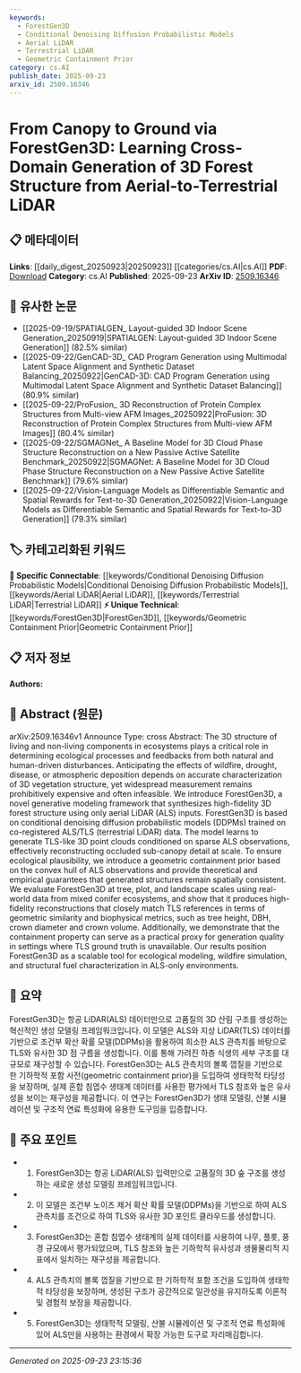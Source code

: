 ```yaml
---
keywords:
  - ForestGen3D
  - Conditional Denoising Diffusion Probabilistic Models
  - Aerial LiDAR
  - Terrestrial LiDAR
  - Geometric Containment Prior
category: cs.AI
publish_date: 2025-09-23
arxiv_id: 2509.16346
---
```


<!-- KEYWORD_LINKING_METADATA:
{
  "processed_timestamp": "2025-09-23T23:15:36.521318",
  "vocabulary_version": "1.0",
  "selected_keywords": [
    "ForestGen3D",
    "Conditional Denoising Diffusion Probabilistic Models",
    "Aerial LiDAR",
    "Terrestrial LiDAR",
    "Geometric Containment Prior"
  ],
  "rejected_keywords": [],
  "similarity_scores": {
    "ForestGen3D": 0.85,
    "Conditional Denoising Diffusion Probabilistic Models": 0.78,
    "Aerial LiDAR": 0.72,
    "Terrestrial LiDAR": 0.72,
    "Geometric Containment Prior": 0.7
  },
  "extraction_method": "AI_prompt_based",
  "budget_applied": true,
  "candidates_json": {
    "candidates": [
      {
        "surface": "ForestGen3D",
        "canonical": "ForestGen3D",
        "aliases": [],
        "category": "unique_technical",
        "rationale": "ForestGen3D is a novel framework central to the paper's contribution, offering a unique link for ecological modeling and 3D reconstruction discussions.",
        "novelty_score": 0.95,
        "connectivity_score": 0.65,
        "specificity_score": 0.9,
        "link_intent_score": 0.85
      },
      {
        "surface": "conditional denoising diffusion probabilistic models",
        "canonical": "Conditional Denoising Diffusion Probabilistic Models",
        "aliases": [
          "DDPMs"
        ],
        "category": "specific_connectable",
        "rationale": "This model type is crucial for the generative process described and connects to broader discussions on probabilistic models and diffusion processes.",
        "novelty_score": 0.7,
        "connectivity_score": 0.8,
        "specificity_score": 0.85,
        "link_intent_score": 0.78
      },
      {
        "surface": "aerial LiDAR",
        "canonical": "Aerial LiDAR",
        "aliases": [
          "ALS"
        ],
        "category": "specific_connectable",
        "rationale": "Aerial LiDAR is a key technology in the paper, linking to topics in remote sensing and ecological data acquisition.",
        "novelty_score": 0.6,
        "connectivity_score": 0.75,
        "specificity_score": 0.7,
        "link_intent_score": 0.72
      },
      {
        "surface": "terrestrial LiDAR",
        "canonical": "Terrestrial LiDAR",
        "aliases": [
          "TLS"
        ],
        "category": "specific_connectable",
        "rationale": "Terrestrial LiDAR is essential for understanding the ground truth data used in the model, connecting to discussions on detailed ecological measurements.",
        "novelty_score": 0.6,
        "connectivity_score": 0.75,
        "specificity_score": 0.7,
        "link_intent_score": 0.72
      },
      {
        "surface": "geometric containment prior",
        "canonical": "Geometric Containment Prior",
        "aliases": [],
        "category": "unique_technical",
        "rationale": "This concept is introduced as a novel method to ensure ecological plausibility, linking to discussions on model constraints and validation.",
        "novelty_score": 0.8,
        "connectivity_score": 0.6,
        "specificity_score": 0.85,
        "link_intent_score": 0.7
      }
    ],
    "ban_list_suggestions": [
      "ecological processes",
      "3D structure",
      "high-fidelity"
    ]
  },
  "decisions": [
    {
      "candidate_surface": "ForestGen3D",
      "resolved_canonical": "ForestGen3D",
      "decision": "linked",
      "scores": {
        "novelty": 0.95,
        "connectivity": 0.65,
        "specificity": 0.9,
        "link_intent": 0.85
      }
    },
    {
      "candidate_surface": "conditional denoising diffusion probabilistic models",
      "resolved_canonical": "Conditional Denoising Diffusion Probabilistic Models",
      "decision": "linked",
      "scores": {
        "novelty": 0.7,
        "connectivity": 0.8,
        "specificity": 0.85,
        "link_intent": 0.78
      }
    },
    {
      "candidate_surface": "aerial LiDAR",
      "resolved_canonical": "Aerial LiDAR",
      "decision": "linked",
      "scores": {
        "novelty": 0.6,
        "connectivity": 0.75,
        "specificity": 0.7,
        "link_intent": 0.72
      }
    },
    {
      "candidate_surface": "terrestrial LiDAR",
      "resolved_canonical": "Terrestrial LiDAR",
      "decision": "linked",
      "scores": {
        "novelty": 0.6,
        "connectivity": 0.75,
        "specificity": 0.7,
        "link_intent": 0.72
      }
    },
    {
      "candidate_surface": "geometric containment prior",
      "resolved_canonical": "Geometric Containment Prior",
      "decision": "linked",
      "scores": {
        "novelty": 0.8,
        "connectivity": 0.6,
        "specificity": 0.85,
        "link_intent": 0.7
      }
    }
  ]
}
-->

# From Canopy to Ground via ForestGen3D: Learning Cross-Domain Generation of 3D Forest Structure from Aerial-to-Terrestrial LiDAR

## 📋 메타데이터

**Links**: [[daily_digest_20250923|20250923]] [[categories/cs.AI|cs.AI]]
**PDF**: [Download](https://arxiv.org/pdf/2509.16346.pdf)
**Category**: cs.AI
**Published**: 2025-09-23
**ArXiv ID**: [2509.16346](https://arxiv.org/abs/2509.16346)

## 🔗 유사한 논문
- [[2025-09-19/SPATIALGEN_ Layout-guided 3D Indoor Scene Generation_20250919|SPATIALGEN: Layout-guided 3D Indoor Scene Generation]] (82.5% similar)
- [[2025-09-22/GenCAD-3D_ CAD Program Generation using Multimodal Latent Space Alignment and Synthetic Dataset Balancing_20250922|GenCAD-3D: CAD Program Generation using Multimodal Latent Space Alignment and Synthetic Dataset Balancing]] (80.9% similar)
- [[2025-09-22/ProFusion_ 3D Reconstruction of Protein Complex Structures from Multi-view AFM Images_20250922|ProFusion: 3D Reconstruction of Protein Complex Structures from Multi-view AFM Images]] (80.4% similar)
- [[2025-09-22/SGMAGNet_ A Baseline Model for 3D Cloud Phase Structure Reconstruction on a New Passive Active Satellite Benchmark_20250922|SGMAGNet: A Baseline Model for 3D Cloud Phase Structure Reconstruction on a New Passive Active Satellite Benchmark]] (79.6% similar)
- [[2025-09-22/Vision-Language Models as Differentiable Semantic and Spatial Rewards for Text-to-3D Generation_20250922|Vision-Language Models as Differentiable Semantic and Spatial Rewards for Text-to-3D Generation]] (79.3% similar)

## 🏷️ 카테고리화된 키워드
**🔗 Specific Connectable**: [[keywords/Conditional Denoising Diffusion Probabilistic Models|Conditional Denoising Diffusion Probabilistic Models]], [[keywords/Aerial LiDAR|Aerial LiDAR]], [[keywords/Terrestrial LiDAR|Terrestrial LiDAR]]
**⚡ Unique Technical**: [[keywords/ForestGen3D|ForestGen3D]], [[keywords/Geometric Containment Prior|Geometric Containment Prior]]

## 📋 저자 정보

**Authors:** 

## 📄 Abstract (원문)

arXiv:2509.16346v1 Announce Type: cross 
Abstract: The 3D structure of living and non-living components in ecosystems plays a critical role in determining ecological processes and feedbacks from both natural and human-driven disturbances. Anticipating the effects of wildfire, drought, disease, or atmospheric deposition depends on accurate characterization of 3D vegetation structure, yet widespread measurement remains prohibitively expensive and often infeasible. We introduce ForestGen3D, a novel generative modeling framework that synthesizes high-fidelity 3D forest structure using only aerial LiDAR (ALS) inputs. ForestGen3D is based on conditional denoising diffusion probabilistic models (DDPMs) trained on co-registered ALS/TLS (terrestrial LiDAR) data. The model learns to generate TLS-like 3D point clouds conditioned on sparse ALS observations, effectively reconstructing occluded sub-canopy detail at scale. To ensure ecological plausibility, we introduce a geometric containment prior based on the convex hull of ALS observations and provide theoretical and empirical guarantees that generated structures remain spatially consistent. We evaluate ForestGen3D at tree, plot, and landscape scales using real-world data from mixed conifer ecosystems, and show that it produces high-fidelity reconstructions that closely match TLS references in terms of geometric similarity and biophysical metrics, such as tree height, DBH, crown diameter and crown volume. Additionally, we demonstrate that the containment property can serve as a practical proxy for generation quality in settings where TLS ground truth is unavailable. Our results position ForestGen3D as a scalable tool for ecological modeling, wildfire simulation, and structural fuel characterization in ALS-only environments.

## 📝 요약

ForestGen3D는 항공 LiDAR(ALS) 데이터만으로 고품질의 3D 산림 구조를 생성하는 혁신적인 생성 모델링 프레임워크입니다. 이 모델은 ALS와 지상 LiDAR(TLS) 데이터를 기반으로 조건부 확산 확률 모델(DDPMs)을 활용하여 희소한 ALS 관측치를 바탕으로 TLS와 유사한 3D 점 구름을 생성합니다. 이를 통해 가려진 하층 식생의 세부 구조를 대규모로 재구성할 수 있습니다. ForestGen3D는 ALS 관측치의 볼록 껍질을 기반으로 한 기하학적 포함 사전(geometric containment prior)을 도입하여 생태학적 타당성을 보장하며, 실제 혼합 침엽수 생태계 데이터를 사용한 평가에서 TLS 참조와 높은 유사성을 보이는 재구성을 제공합니다. 이 연구는 ForestGen3D가 생태 모델링, 산불 시뮬레이션 및 구조적 연료 특성화에 유용한 도구임을 입증합니다.

## 🎯 주요 포인트

- 1. ForestGen3D는 항공 LiDAR(ALS) 입력만으로 고품질의 3D 숲 구조를 생성하는 새로운 생성 모델링 프레임워크입니다.
- 2. 이 모델은 조건부 노이즈 제거 확산 확률 모델(DDPMs)을 기반으로 하여 ALS 관측치를 조건으로 하여 TLS와 유사한 3D 포인트 클라우드를 생성합니다.
- 3. ForestGen3D는 혼합 침엽수 생태계의 실제 데이터를 사용하여 나무, 플롯, 풍경 규모에서 평가되었으며, TLS 참조와 높은 기하학적 유사성과 생물물리적 지표에서 일치하는 재구성을 제공합니다.
- 4. ALS 관측치의 볼록 껍질을 기반으로 한 기하학적 포함 조건을 도입하여 생태학적 타당성을 보장하며, 생성된 구조가 공간적으로 일관성을 유지하도록 이론적 및 경험적 보장을 제공합니다.
- 5. ForestGen3D는 생태학적 모델링, 산불 시뮬레이션 및 구조적 연료 특성화에 있어 ALS만을 사용하는 환경에서 확장 가능한 도구로 자리매김합니다.


---

*Generated on 2025-09-23 23:15:36*